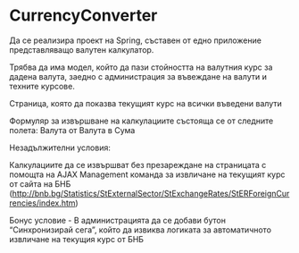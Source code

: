 # CurrencyConverter

Да се реализира проект на Spring, съставен от едно приложение представляващо валутен калкулатор.

Трябва да има модел, който да пази стойността на валутния курс за дадена валута, заедно с администрация за въвеждане на валути и техните курсове.

Страница, която да показва текущият курс на всички въведени валути

Формуляр за извършване на калкулациите състояща се от следните полета:
Валута от
Валута в
Сума

Незадължителни условия:

Калкулациите да се извършват без презареждане на страницата с помощта на AJAX
Management команда за извличане на текущият курс от сайта на БНБ (http://bnb.bg/Statistics/StExternalSector/StExchangeRates/StERForeignCurrencies/index.htm)

Бонус условие - В администрацията да се добави бутон “Синхронизирай сега”, който да извиква логиката за автоматичното извличане на текущия курс от БНБ
